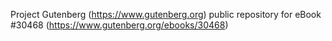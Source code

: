 Project Gutenberg (https://www.gutenberg.org) public repository for eBook #30468 (https://www.gutenberg.org/ebooks/30468)
